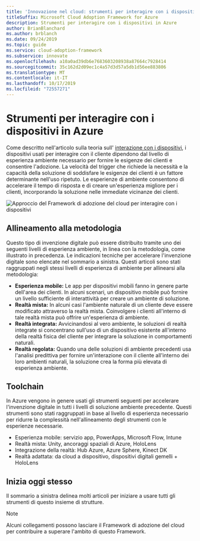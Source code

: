 ```yaml
---
title: 'Innovazione nel cloud: strumenti per interagire con i dispositivi in Azure'
titleSuffix: Microsoft Cloud Adoption Framework for Azure
description: Strumenti per interagire con i dispositivi in Azure
author: BrianBlanchard
ms.author: brblanch
ms.date: 09/24/2019
ms.topic: guide
ms.service: cloud-adoption-framework
ms.subservice: innovate
ms.openlocfilehash: a10a0ad39db6e7683603208938a87664c7928414
ms.sourcegitcommit: 35c162d2d09ec1c4a57d3d57a5db1d56ee883806
ms.translationtype: MT
ms.contentlocale: it-IT
ms.lasthandoff: 10/17/2019
ms.locfileid: "72557271"
---
```

# <a name="tools-to-interact-with-devices-in-azure"></a>Strumenti per interagire con i dispositivi in Azure

Come descritto nell'articolo sulla teoria sull' [interazione con i dispositivi](../considerations/devices.md), i dispositivi usati per interagire con il cliente dipendono dal livello di esperienza ambiente necessario per fornire le esigenze dei clienti e consentire l'adozione. La velocità del trigger che richiede la necessità e la capacità della soluzione di soddisfare le esigenze dei clienti è un fattore determinante nell'uso ripetuto. Le esperienze di ambiente consentono di accelerare il tempo di risposta e di creare un'esperienza migliore per i clienti, incorporando la soluzione nelle immediate vicinanze dei clienti.

![Approccio del Framework di adozione del cloud per interagire con i dispositivi](../../_images/innovate/ambient-experiences.png)

## <a name="alignment-to-the-methodology"></a>Allineamento alla metodologia

Questo tipo di invenzione digitale può essere distribuito tramite uno dei seguenti livelli di esperienza ambiente, in linea con la metodologia, come illustrato in precedenza. Le indicazioni tecniche per accelerare l'invenzione digitale sono elencate nel sommario a sinistra. Questi articoli sono stati raggruppati negli stessi livelli di esperienza di ambiente per allinearsi alla metodologia:

- **Esperienza mobile:** Le app per dispositivi mobili fanno in genere parte dell'area dei clienti. In alcuni scenari, un dispositivo mobile può fornire un livello sufficiente di interattività per creare un ambiente di soluzione.
- **Realtà mista:** In alcuni casi l'ambiente naturale di un cliente deve essere modificato attraverso la realtà mista. Coinvolgere i clienti all'interno di tale realtà mista può offrire un'esperienza di ambiente.
- **Realtà integrata:** Avvicinandosi al vero ambiente, le soluzioni di realtà integrate si concentrano sull'uso di un dispositivo esistente all'interno della realtà fisica del cliente per integrare la soluzione in comportamenti naturali.
- **Realtà regolata:** Quando una delle soluzioni di ambiente precedenti usa l'analisi predittiva per fornire un'interazione con il cliente all'interno dei loro ambienti naturali, la soluzione crea la forma più elevata di esperienza ambiente.

## <a name="toolchain"></a>Toolchain

In Azure vengono in genere usati gli strumenti seguenti per accelerare l'invenzione digitale in tutti i livelli di soluzione ambiente precedente. Questi strumenti sono stati raggruppati in base al livello di esperienza necessario per ridurre la complessità nell'allineamento degli strumenti con le esperienze necessarie.

- Esperienza mobile: servizio app, PowerApps, Microsoft Flow, Intune
- Realtà mista: Unity, ancoraggi spaziali di Azure, HoloLens
- Integrazione della realtà: Hub Azure, Azure Sphere, Kinect DK
- Realtà adattata: da cloud a dispositivo, dispositivi digitali gemelli + HoloLens

## <a name="get-started"></a>Inizia oggi stesso

Il sommario a sinistra delinea molti articoli per iniziare a usare tutti gli strumenti di questo insieme di strutture.

> [!NOTE]
> Alcuni collegamenti possono lasciare il Framework di adozione del cloud per contribuire a superare l'ambito di questo Framework.
